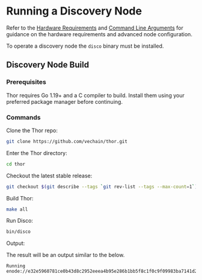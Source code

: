 # Running a Discovery Node

Refer to the [Hardware Requirements](https://github.com/vechain/thor/tree/neil/docs-update?tab=readme-ov-file#hardware-requirements) and [Command Line Arguments](#) for 
guidance on the hardware requirements and advanced node configuration.

To operate a discovery node the `disco` binary must be installed.

## Discovery Node Build

### Prerequisites

Thor requires Go 1.19+ and a C compiler to build. Install them using your preferred package manager before continuing.

### Commands

Clone the Thor repo:

```sh
git clone https://github.com/vechain/thor.git
```

Enter the Thor directory:

```sh
cd thor
```

Checkout the latest stable release:

```sh
git checkout $(git describe --tags `git rev-list --tags --max-count=1`)
```

Build Thor:

```sh
make all
```

Run Disco:

```sh
bin/disco
```

Output:

The result will be an output similar to the below.

```shell
Running enode://e32e5960781ce0b43d8c2952eeea4b95e286b1bb5f8c1f0c9f09983ba7141d2fdd7dfbec798aefb30dcd8c3b9b7cda8e9a94396a0192bfa54ab285c2cec515ab@[::]:55555
```
